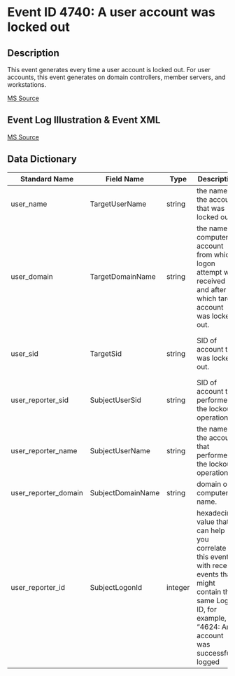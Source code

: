 # Event ID 4740: A user account was locked out

## Description

This event generates every time a user account is locked out. For user accounts, this event generates on domain controllers, member servers, and workstations.

[MS Source](https://github.com/MicrosoftDocs/windows-itpro-docs/blob/master/windows/security/threat-protection/auditing/event-4740.md)

## Event Log Illustration & Event XML

[MS Source](https://github.com/MicrosoftDocs/windows-itpro-docs/blob/master/windows/security/threat-protection/auditing/event-4740.md)

## Data Dictionary

|	Standard Name	|	Field Name	|	Type	|	Description	|	Sample Value	|
|	----------------	|	----------------	|	----------------	|	----------------	|	----------------	|
|	user_name	|	TargetUserName	|	string	|	the name of the account that was locked out.	|	Auditor	|
|	user_domain	|	TargetDomainName	|	string	|	the name of computer account from which logon attempt was received and after which target account was locked out. 	|	WIN81	|
|	user_sid	|	TargetSid	|	string	|	SID of account that was locked out.	|	S-1-5-21-3457937927-2839227994-823803824-2104	|
|	user_reporter_sid	|	SubjectUserSid	|	string	|	SID of account that performed the lockout operation.	|	S-1-5-18	|
|	user_reporter_name	|	SubjectUserName	|	string	|	the name of the account that performed the lockout operation.	|	DC01$	|
|	user_reporter_domain	|	SubjectDomainName	|	string	|	domain or computer name.	|	CONTOSO	|
|	user_reporter_id	|	SubjectLogonId	|	integer	|	 hexadecimal value that can help you correlate this event with recent events that might contain the same Logon ID, for example, “4624: An account was successfully logged 	|	0x3e7	|
